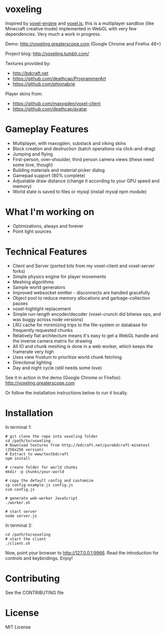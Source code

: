 voxeling
====

Inspired by [voxel-engine](https://github.com/maxogden/voxel-engine) and [voxel.js](http://voxeljs.com), this is a multiplayer sandbox (like Minecraft creative mode) implemented in WebGL with very few dependencies. Very much a work in progress.

Demo: http://voxeling.greaterscope.com (Google Chrome and Firefox 46+)

Project blog: http://voxeling.tumblr.com/

Textures provided by:

* http://bdcraft.net
* https://github.com/deathcap/ProgrammerArt
* https://github.com/phionabrie

Player skins from:

* https://github.com/maxogden/voxel-client
* https://github.com/deathcap/avatar


Gameplay Features
====

* Multiplayer, with maxogden, substack and viking skins
* Block creation and destruction (batch operations via click-and-drag)
* Jumping and flying
* First-person, over-shoulder, third person camera views (these need some love, though)
* Building materials and material picker dialog
* Gamepad support (80% complete)
* Adjustable draw distance (change it according to your GPU speed and memory)
* World state is saved to files or mysql (install mysql npm module)


What I'm working on
====

* Optimizations, always and forever
* Point light sources


Technical Features 
====

* Client and Server (ported bits from my voxel-client and voxel-server forks)
* Simple physics engine for player movements
* Meshing algorithms
* Sample world generators
* Improved websocket emitter - disconnects are handled gracefully
* Object pool to reduce memory allocations and garbage-collection pauses
* voxel-highlight replacement
* Simple run-length encoder/decoder (voxel-crunch did bitwise ops, and was buggy across node versions)
* LRU cache for minimizing trips to the file-system or database for frequently requested chunks
* Relatively flat architecture means it's easy to get a WebGL handle and the inverse camera matrix for drawing
* All IO and chunk meshing is done in a web worker, which keeps the framerate very high
* Uses view frustum to prioritize world chunk fetching
* Directional lighting
* Day and night cycle (still needs some love)

See it in action in the demo (Google Chrome or Firefox): http://voxeling.greaterscope.com

Or follow the installation instructions below to run it locally.


Installation
====

In terminal 1:

```
# git clone the repo into voxeling folder
cd /path/to/voxeling
# Download textures from http://bdcraft.net/purebdcraft-minetest (256x256 version)
# Extract to www/testbdcraft
npm install

# create folder for world chunks
mkdir -p chunks/your-world

# copy the default config and customize
cp config-example.js config.js
vim config.js

# generate web-worker JavaScript
./worker.sh

# start server
node server.js
```

In terminal 2:

```
cd /path/to/voxeling
# start the client
./client.sh
```

Now, point your browser to http://127.0.0.1:9966. Read the introduction for controls and keybindings. Enjoy!


Contributing
====

See the CONTRIBUTING file


License
====

MIT License
